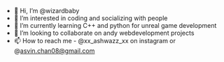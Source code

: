 - 👋 Hi, I’m @wizardbaby 
- 👀 I’m interested in coding and socializing with people
- 🌱 I’m currently learning C++ and python for unreal game development 
- 💞️ I’m looking to collaborate on andy webdevelopment projects
- 📫 How to reach me - @xx_ashwazz_xx on instagram or @asvin.chan08@gmail.com

<!---
wizardbaby/wizardbaby is a ✨ special ✨ repository because its `README.md` (this file) appears on your GitHub profile.
You can click the Preview link to take a look at your changes.
--->

